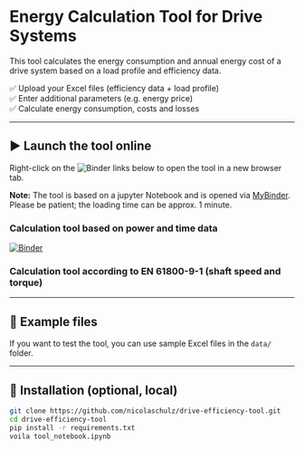 # Energy Calculation Tool for Drive Systems

This tool calculates the energy consumption and annual energy cost of a drive system based on a load profile and efficiency data.

✅ Upload your Excel files (efficiency data + load profile)  
✅ Enter additional parameters (e.g. energy price)  
✅ Calculate energy consumption, costs and losses

---

## ▶️ Launch the tool online

Right-click on the ![Binder](https://mybinder.org/badge_logo.svg) links below to open the tool in a new browser tab.  

**Note:** The tool is based on a jupyter Notebook and is opened via [MyBinder](https://mybinder.org/). Please be patient; the loading time can be approx. 1 minute.

### Calculation tool based on power and time data

[![Binder](https://mybinder.org/badge_logo.svg)](https://mybinder.org/v2/gh/nicolaschulz/drive-efficiency-tool/main?urlpath=voila/render/energy_calculator1.ipynb)

### Calculation tool according to EN 61800-9-1 (shaft speed and torque)

---

## 📂 Example files

If you want to test the tool, you can use sample Excel files in the `data/` folder.

---

## 🧰 Installation (optional, local)

```bash
git clone https://github.com/nicolaschulz/drive-efficiency-tool.git
cd drive-efficiency-tool
pip install -r requirements.txt
voila tool_notebook.ipynb
